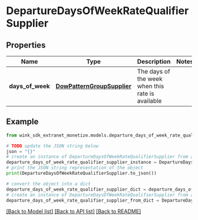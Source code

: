 # DepartureDaysOfWeekRateQualifierSupplier


## Properties

Name | Type | Description | Notes
------------ | ------------- | ------------- | -------------
**days_of_week** | [**DowPatternGroupSupplier**](DowPatternGroupSupplier.md) | The days of the week when this rate is available | 

## Example

```python
from wink_sdk_extranet_monetize.models.departure_days_of_week_rate_qualifier_supplier import DepartureDaysOfWeekRateQualifierSupplier

# TODO update the JSON string below
json = "{}"
# create an instance of DepartureDaysOfWeekRateQualifierSupplier from a JSON string
departure_days_of_week_rate_qualifier_supplier_instance = DepartureDaysOfWeekRateQualifierSupplier.from_json(json)
# print the JSON string representation of the object
print(DepartureDaysOfWeekRateQualifierSupplier.to_json())

# convert the object into a dict
departure_days_of_week_rate_qualifier_supplier_dict = departure_days_of_week_rate_qualifier_supplier_instance.to_dict()
# create an instance of DepartureDaysOfWeekRateQualifierSupplier from a dict
departure_days_of_week_rate_qualifier_supplier_from_dict = DepartureDaysOfWeekRateQualifierSupplier.from_dict(departure_days_of_week_rate_qualifier_supplier_dict)
```
[[Back to Model list]](../README.md#documentation-for-models) [[Back to API list]](../README.md#documentation-for-api-endpoints) [[Back to README]](../README.md)


